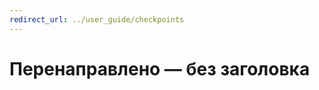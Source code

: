 ```yaml
---
redirect_url: ../user_guide/checkpoints
---
```


# Перенаправлено — без заголовка




<!--HONumber=May16_HO1-->


